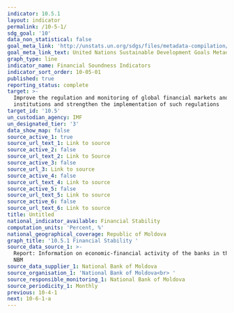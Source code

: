 ```yaml
---
indicator: 10.5.1
layout: indicator
permalink: /10-5-1/
sdg_goal: '10'
data_non_statistical: false
goal_meta_link: 'http://unstats.un.org/sdgs/files/metadata-compilation/Metadata-Goal-10.pdf'
goal_meta_link_text: United Nations Sustainable Development Goals Metadata (pdf 564kB)
graph_type: line
indicator_name: Financial Soundness Indicators
indicator_sort_order: 10-05-01
published: true
reporting_status: complete
target: >-
  Improve the regulation and monitoring of global financial markets and
  institutions and strengthen the implementation of such regulations
target_id: '10.5'
un_custodian_agency: IMF
un_designated_tier: '3'
data_show_map: false
source_active_1: true
source_url_text_1: Link to source
source_active_2: false
source_url_text_2: Link to Source
source_active_3: false
source_url_3: Link to source
source_active_4: false
source_url_text_4: Link to source
source_active_5: false
source_url_text_5: Link to source
source_active_6: false
source_url_text_6: Link to source
title: Untitled
national_indicator_available: Financial Stability
computation_units: 'Percent, %'
national_geographical_coverage: Republic of Moldova
graph_title: '10.5.1 Financial Stability '
source_data_source_1: >-
  Report: Information on economic-financial activity of the banks in the RM -
  NBM   
source_data_supplier_1: National Bank of Moldova
source_organisation_1: 'National Bank of Moldova<br> '
source_responsible_monitoring_1: National Bank of Moldova
source_periodicity_1: Monthly
previous: 10-4-1
next: 10-6-1-a
---
```

